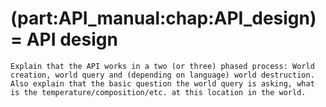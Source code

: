 (part:API_manual:chap:API_design)=
API design
==========

```{todo}
Explain that the API works in a two (or three) phased process: World creation, world query and (depending on language) world destruction. Also explain that the basic question the world query is asking, what is the temperature/composition/etc. at this location in the world.
```